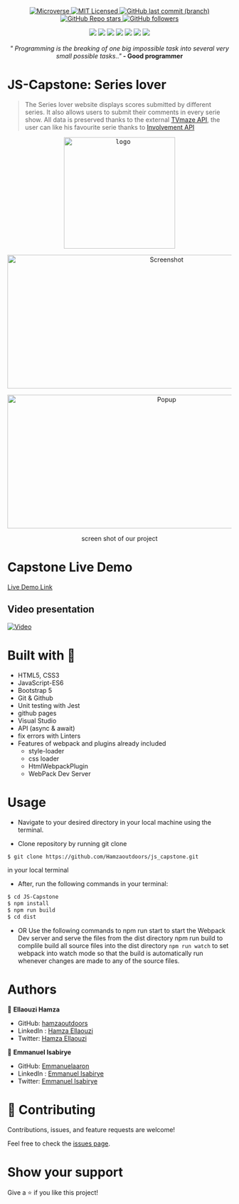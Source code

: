 <p align="center">
  <a href="https://www.microverse.org/">
    <img alt="Microverse" src="https://img.shields.io/badge/-Microverse-blueviolet?style=flat-square">
  </a>
  <a href="https://github.com/Hamzaoutdoors/to-do-list/blob/development/LICENSE">
    <img alt="MIT Licensed" src="https://img.shields.io/github/license/Hamzaoutdoors/to-do-list?style=flat-square">
  </a>
  <a href="https://github.com/Hamzaoutdoors/js_capstone">
    <img alt="GitHub last commit (branch)" src="https://img.shields.io/github/last-commit/Hamzaoutdoors/js_capstone/dev?color=blue&style=flat-square">
  </a>
  <a href="https://github.com/Hamzaoutdoors/js_capstone">
    <img alt="GitHub Repo stars" src="https://img.shields.io/github/stars/Hamzaoutdoors/js_capstone?color=green&label=%E2%98%85%20stars%20&style=flat-square">
  </a>
  <a href="https://github.com/Hamzaoutdoors">
    <img alt="GitHub followers" src="https://img.shields.io/github/followers/Hamzaoutdoors?color=yellow&logo=github&style=flat-square">
  </a>
</p>

<div align="center">
 <img src="https://img.shields.io/badge/javascript-%23323330.svg?style=for-the-badge&logo=javascript&logoColor=%23F7DF1E"/> <img src="https://img.shields.io/badge/html5-%23E34F26.svg?style=for-the-badge&logo=html5&logoColor=white"/> <img src="https://img.shields.io/badge/css3-%231572B6.svg?style=for-the-badge&logo=css3&logoColor=white"/> <img src="https://img.shields.io/badge/bootstrap-%23563D7C.svg?style=for-the-badge&logo=bootstrap&logoColor=white"/> <img src="https://img.shields.io/badge/git-%23F05033.svg?style=for-the-badge&logo=git&logoColor=white"/> <img src="https://img.shields.io/badge/webpack-%238DD6F9.svg?style=for-the-badge&logo=webpack&logoColor=black"/> <img src="https://img.shields.io/badge/-jest-%23C21325?style=for-the-badge&logo=jest&logoColor=white"/></div>

</br>
 <div align="center">
  <em align="center" style>" Programming is the breaking of one big impossible task into several very small possible tasks.."</em><strong> - Good programmer</strong>
  </div>
  
# JS-Capstone: Series lover

> The Series lover website displays scores submitted by different series. It also allows users to submit their comments in every serie show. All data is preserved thanks to the external [TVmaze API](https://www.tvmaze.com/api), the user can like his favourite serie thanks to [Involvement API](https://www.notion.so/Involvement-API-869e60b5ad104603aa6db59e08150270)
 
 <p align="center">
   <kbd>
    <img alt="logo" src="https://user-images.githubusercontent.com/80895497/132944194-7b5ff037-4312-4427-8e4d-8a5f80bc91f6.gif"width="250" height="250">
   </kbd>
</p>
   
 <p align="center">
    <img alt="Screenshot" src="https://user-images.githubusercontent.com/80895497/132874077-4edf055c-eb84-4326-9d7c-f5aa67fec688.png"width="700" height="300">
</p>
<p align="center">
    <img alt="Popup" src="https://user-images.githubusercontent.com/80895497/132874290-3cfe25ba-9f64-45dc-8066-359eb212e6b2.png"width="700" height="300">
    <p align="center">screen shot of our project</p>
</p>

# Capstone Live Demo
[Live Demo Link](https://hamzaoutdoors.github.io/Serie_Lovers---JS-Capstone-/)

## Video presentation

[![Video](https://user-images.githubusercontent.com/80895497/132873016-3cb89f3c-f0d3-4d69-b48f-e43810653a23.png)](https://drive.google.com/file/d/1nxTdAebrj8g08sjhaXpOBEbDju1GlYig/view?usp=sharing)

# Built with 🔨
- HTML5, CSS3
- JavaScript-ES6
- Bootstrap 5
- Git & Github
- Unit testing with Jest
- github pages
- Visual Studio
- API (async & await)
- fix errors with Linters
- Features of webpack and plugins already included
  - style-loader
  - css loader
  - HtmlWebpackPlugin
  - WebPack Dev Server

# Usage

- Navigate to your desired directory in your local machine using the terminal.

- Clone repository by running git clone 

```sh
$ git clone https://github.com/Hamzaoutdoors/js_capstone.git
```
in your local terminal

- After, run the following commands in your terminal:
```sh 
$ cd JS-Capstone
$ npm install
$ npm run build
$ cd dist
```

- OR Use the following commands to npm run start to start the Webpack Dev server and serve the files from the dist directory npm run build to complile build all source files into the dist directory ```npm run watch``` to set webpack into watch mode so that the build is automatically run whenever changes are made to any of the source files.

# Authors

👤 **Ellaouzi Hamza**

- GitHub: [hamzaoutdoors](https://github.com/Hamzaoutdoors)
- LinkedIn : [Hamza Ellaouzi](https://www.linkedin.com/in/hamza-ellaouzi-137a45b8/)
- Twitter: [Hamza Ellaouzi](https://twitter.com/EllaouziHamza)

👤 **Emmanuel Isabirye**

- GitHub: [Emmanuelaaron](https://github.com/Emmanuelaaron)
- LinkedIn : [Emmanuel Isabirye](https://www.linkedin.com/in/fullstackwebdev-emma/) 
- Twitter: [Emmanuel Isabirye](https://twitter.com/EmmanuelIsabir1)

# 🤝 Contributing

Contributions, issues, and feature requests are welcome!

Feel free to check the [issues page](https://github.com/Hamzaoutdoors/js_capstone/issues).

# Show your support

Give a ⭐️ if you like this project!
